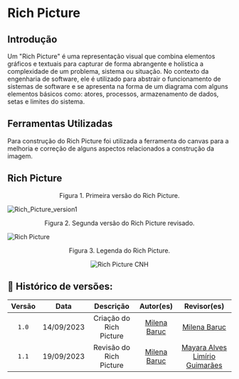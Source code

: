 # Rich Picture
## Introdução

Um "Rich Picture" é uma representação visual que combina elementos gráficos e textuais para capturar de forma abrangente e holística a complexidade de um problema, sistema ou situação. No contexto da engenharia de software, ele é utilizado para abstrair o funcionamento de sistemas de software e se apresenta na forma de um diagrama com alguns elementos básicos como: atores, processos, armazenamento de dados, setas e limites do sistema. 

## Ferramentas Utilizadas
 Para construção do Rich Picture foi utilizada a ferramenta do canvas para a melhoria e correção de alguns aspectos relacionados a construção da imagem.

 ## Rich Picture
 <p align="center"> Figura 1. Primeira versão do Rich Picture.

 ![Rich_Picture_version1](https://github.com/Requisitos-de-Software/2023.2-Grupo02/assets/67807684/563ec2e6-69c2-411b-beed-efa22c558a60)

 <p align="center"> Figura 2. Segunda versão do Rich Picture revisado.

![Rich Picture ](https://github.com/Requisitos-de-Software/2023.2-Grupo02/assets/67807684/79a5d564-2ffe-4112-9b30-1bf8d4741e1f)

 <p align="center"> Figura 3. Legenda do Rich Picture.
   
<div align="center">
  
![Rich Picture CNH](https://github.com/Requisitos-de-Software/2023.2-Grupo02/assets/67807684/1f14c203-09af-4c62-ad57-f099057b5e6c)

</div>


## 📑 Histórico de versões:

 Versão  |    Data    |                        Descrição                        |                                             Autor(es)                                             |                  Revisor(es)                   
 :-----: | :--------: | :-----------------------------------------------------: | :-----------------------------------------------------------------------------------------------: | :--------------------------------------------: 
  `1.0`  | 14/09/2023 |            Criação do Rich Picture            | [Milena Baruc](https://github.com/MilenaBaruc) | [Milena Baruc](https://github.com/MilenaBaruc)
  `1.1`  | 19/09/2023 |            Revisão do Rich Picture            | [Milena Baruc](https://github.com/MilenaBaruc) | [Mayara Alves](https://github.com/Mayara-tech) [Limírio Guimarães](https://github.com/LimirioGuimaraes)
